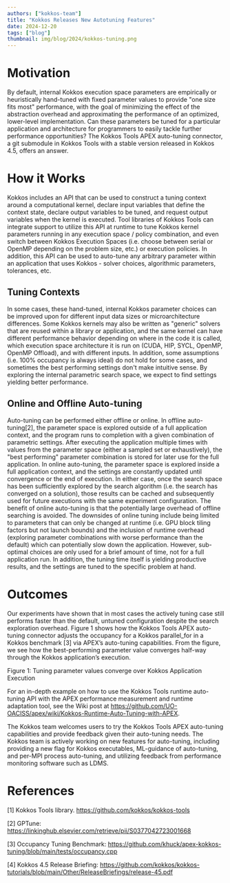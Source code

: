 ```yaml
---
authors: ["kokkos-team"]
title: "Kokkos Releases New Autotuning Features"
date: 2024-12-20
tags: ["blog"]
thumbnail: img/blog/2024/kokkos-tuning.png
---
```


# Motivation

By default, internal Kokkos execution space parameters are empirically or heuristically hand-tuned with fixed parameter values to provide "one size fits most" performance, with the goal of minimizing the effect of the abstraction overhead and approximating the performance of an optimized, lower-level implementation. Can these parameters be tuned for a particular application and architecture for programmers to easily tackle further performance opportunities? The Kokkos Tools APEX auto-tuning connector, a git submodule in Kokkos Tools with a stable version released in Kokkos 4.5, offers an answer.

# How it Works

Kokkos includes an API that can be used to construct a tuning context around a computational kernel, declare input variables that define the context state, declare output variables to be tuned, and request output variables when the kernel is executed. Tool libraries of Kokkos Tools can integrate support to utilize this API at runtime to tune Kokkos kernel parameters running in any execution space / policy combination, and even switch between Kokkos Execution Spaces (i.e. choose between serial or OpenMP depending on the problem size, etc.) or execution policies. In addition, this API can be used to auto-tune any arbitrary parameter within an application that uses Kokkos - solver choices, algorithmic parameters, tolerances, etc.

## Tuning Contexts 
In some cases, these hand-tuned, internal Kokkos parameter choices can be improved upon for different input data sizes or microarchitecture differences. Some Kokkos kernels may also be written as "generic" solvers that are reused within a library or application, and the same kernel can have different performance behavior depending on where in the code it is called, which execution space architecture it is run on (CUDA, HIP, SYCL, OpenMP, OpenMP Offload), and with different inputs. In addition, some assumptions (i.e. 100% occupancy is always ideal) do not hold for some cases, and sometimes the best performing settings don't make intuitive sense. By exploring the internal parametric search space, we expect to find settings yielding better performance.

## Online and Offline Auto-tuning
Auto-tuning can be performed either offline or online. In offline auto-tuning[2], the parameter space is explored outside of a full application context, and the program runs to completion with a given combination of parametric settings. After executing the application multiple times with values from the parameter space (either a sampled set or exhaustively), the "best performing" parameter combination is stored for later use for the full application. In online auto-tuning, the parameter space is explored inside a full application context, and the settings are constantly updated until convergence or the end of execution. In either case, once the search space has been sufficiently explored by the search algorithm (i.e. the search has converged on a solution), those results can be cached and subsequently used for future executions with the same experiment configuration. The benefit of online auto-tuning is that the potentially large overhead of offline searching is avoided. The downsides of online tuning include being limited to parameters that can only be changed at runtime (i.e. GPU block tiling factors but not launch bounds) and the inclusion of runtime overhead (exploring parameter combinations with worse performance than the default) which can potentially slow down the application. However, sub-optimal choices are only used for a brief amount of time, not for a full application run. In addition, the tuning time itself is yielding productive results, and the settings are tuned to the specific problem at hand. 

# Outcomes

Our experiments have shown that in most cases the actively tuning case still performs faster than the default, untuned configuration despite the search exploration overhead. Figure 1 shows  how the Kokkos Tools APEX auto-tuning connector adjusts the occupancy for a Kokkos parallel_for in a Kokkos benchmark [3] via APEX’s auto-tuning capabilities. From the figure, we see how the best-performing parameter value converges half-way through the Kokkos application’s execution.

Figure 1: Tuning parameter values converge over Kokkos Application Execution 
 
For an in-depth example on how to use the Kokkos Tools runtime auto-tuning API with the APEX performance measurement and runtime adaptation tool, see the Wiki post at https://github.com/UO-OACISS/apex/wiki/Kokkos-Runtime-Auto-Tuning-with-APEX.

The Kokkos team welcomes users to try the Kokkos Tools APEX auto-tuning capabilities and provide feedback given their auto-tuning needs. The Kokkos team is actively working on new features for auto-tuning, including providing a new flag for Kokkos executables, ML-guidance of auto-tuning, and per-MPI process auto-tuning, and utilizing feedback from performance monitoring software such as LDMS. 

# References

[1] Kokkos Tools library. https://github.com/kokkos/kokkos-tools

[2] GPTune: https://linkinghub.elsevier.com/retrieve/pii/S0377042723001668

[3] Occupancy Tuning Benchmark: https://github.com/khuck/apex-kokkos-tuning/blob/main/tests/occupancy.cpp 

[4] Kokkos 4.5 Release Briefing: https://github.com/kokkos/kokkos-tutorials/blob/main/Other/ReleaseBriefings/release-45.pdf
